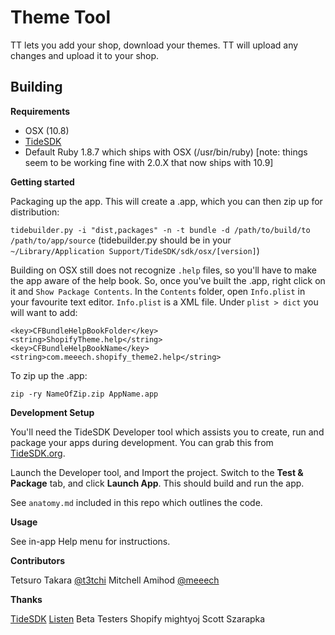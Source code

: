 Theme Tool
==========

TT lets you add your shop, download your themes. TT will upload any changes and upload it to your shop.

Building
--------

**Requirements**

* OSX (10.8)
* [TideSDK](http://www.tidesdk.org)
* Default Ruby 1.8.7 which ships with OSX (/usr/bin/ruby) [note: things seem to be working fine with 2.0.X that now ships with 10.9]

**Getting started**

Packaging up the app. This will create a .app, which you can then zip up for distribution:

`tidebuilder.py -i "dist,packages" -n -t bundle -d /path/to/build/to /path/to/app/source`
(tidebuilder.py should be in your `~/Library/Application Support/TideSDK/sdk/osx/[version]`)

Building on OSX still does not recognize `.help` files, so you'll have to make the app aware of the help book. So, once you've built the .app, right click on it and `Show Package Contents`. In the `Contents` folder, open `Info.plist` in your favourite text editor. `Info.plist` is a XML file. Under `plist > dict` you will want to add:

    <key>CFBundleHelpBookFolder</key>
    <string>ShopifyTheme.help</string>
    <key>CFBundleHelpBookName</key>
    <string>com.meeech.shopify_theme2.help</string>

To zip up the .app:

`zip -ry NameOfZip.zip AppName.app`

**Development Setup**

You'll need the TideSDK Developer tool which assists you to create, run and package your apps during development. You can grab this from [TideSDK.org](http://www.tidesdk.org).

Launch the Developer tool, and Import the project. Switch to the **Test & Package** tab, and click **Launch App**. This should build and run the app.

See `anatomy.md` included in this repo which outlines the code.

**Usage**

See in-app Help menu for instructions.

**Contributors**

Tetsuro Takara [@t3tchi](https://twitter.com/t3tchi)
Mitchell Amihod [@meeech](https://twitter.com/meeech)

**Thanks**

[TideSDK](http://www.tidesdk.org)
[Listen](https://rubygems.org/gems/listen)
Beta Testers
Shopify
mightyoj
Scott Szarapka
